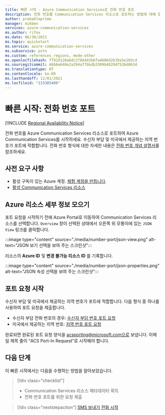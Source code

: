 ```yaml
---
title: 빠른 시작 - Azure Communication Services로 전화 번호 포트
description: 전화 번호를 Communication Services 리소스로 포트하는 방법에 대해 알아봅니다.
author: probableprime
manager: mikben
services: azure-communication-services
ms.author: rifox
ms.date: 06/30/2021
ms.topic: quickstart
ms.service: azure-communication-services
ms.subservice: pstn
ms.custom: references_regions, mode-other
ms.openlocfilehash: ff92d128a6dc270d443b6fa4686d2b39a5e203cd
ms.sourcegitcommit: 66b6e640e2a294a7fbbdb3309b4829df526d863d
ms.translationtype: HT
ms.contentlocale: ko-KR
ms.lasthandoff: 12/01/2021
ms.locfileid: "133385406"
---
```

# <a name="quickstart-port-a-phone-number"></a>빠른 시작: 전화 번호 포트

[!INCLUDE [Regional Availability Notice](../../includes/regional-availability-include.md)]

전화 번호를 Azure Communication Services 리소스로 포트하여 Azure Communication Services를 시작하세요. 수신자 부담 및 미국에서 제공하는 지역 번호가 포트에 적합합니다. 전화 번호 형식에 대한 자세한 내용은 [전화 번호 개념 설명서](../../concepts/telephony/plan-solution.md)를 참조하세요.

## <a name="prerequisites"></a>사전 요구 사항

- 활성 구독이 있는 Azure 계정. [체험 계정을 만듭니다](https://azure.microsoft.com/free/?WT.mc_id=A261C142F).
- [활성 Communication Services 리소스](../create-communication-resource.md)

## <a name="gather-your-azure-resource-details"></a>Azure 리소스 세부 정보 모으기

포트 요청을 시작하기 전에 Azure Portal로 이동하여 Communication Services 리소스를 선택합니다. `Overview` 창이 선택된 상태에서 오른쪽 위 모퉁이에 있는 `JSON View` 링크를 클릭합니다.

:::image type="content" source="./media/number-port/json-view.png" alt-text="JSON 보기 선택을 보여 주는 스크린샷":::

리소스의 **Azure ID** 및 **변경 불가능 리소스 ID** 를 기록합니다.

:::image type="content" source="./media/number-port/json-properties.png" alt-text="JSON 속성 선택을 보여 주는 스크린샷":::

## <a name="initiate-the-port-request"></a>포트 요청 시작

수신자 부담 및 미국에서 제공하는 지역 번호가 포트에 적합합니다. 다음 형식 중 하나를 사용하여 포트 요청을 제출합니다.

- 수신자 부담 전화 번호의 경우: [수신자 부담 번호 포트 요청](https://aka.ms/acs-port-form-tollfree)
- 미국에서 제공하는 지역 번호: [지역 번호 포트 요청](https://aka.ms/acs-port-form-geographic)

완료되면 완료된 포트 요청 양식을 acsporting@microsoft.com으로 보냅니다. 이메일 제목 줄이 “ACS Port-In Request”로 시작해야 합니다.

## <a name="next-steps"></a>다음 단계

이 빠른 시작에서는 다음을 수행하는 방법을 알아보았습니다.

> [!div class="checklist"]
> * Communication Services 리소스 메타데이터 획득
> * 전화 번호 포트를 위한 요청 제출

> [!div class="nextstepaction"]
> [SMS 보내기](../sms/send.md)
> [전화 시작](../voice-video-calling/getting-started-with-calling.md)
